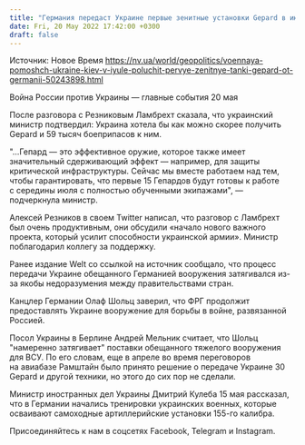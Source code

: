```yaml
---
title: "Германия передаст Украине первые зенитные установки Gepard в июле — министр обороны"
date: Fri, 20 May 2022 17:42:00 +0300
draft: false
---
```

Источник: Новое Время https://nv.ua/world/geopolitics/voennaya-pomoshch-ukraine-kiev-v-iyule-poluchit-pervye-zenitnye-tanki-gepard-ot-germanii-50243898.html


Война России против Украины — главные события 20 мая

 После разговора с Резниковым Ламбрехт сказала, что украинский министр подтвердил: Украина хотела бы как можно скорее получить Gepard и 59 тысяч боеприпасов к ним.

"…Гепард — это эффективное оружие, которое также имеет значительный сдерживающий эффект — например, для защиты критической инфраструктуры. Сейчас мы вместе работаем над тем, чтобы гарантировать, что первые 15 Гепардов будут готовы к работе с середины июля с полностью обученными экипажами", — подчеркнула министр.

Алексей Резников в своем Twitter написал, что разговор с Ламбрехт был очень продуктивным, они обсудили «начало нового важного проекта, который усилит способности украинской армии». Министр поблагодарил коллегу за поддержку.

Ранее издание Welt со ссылкой на источник сообщало, что процесс передачи Украине обещанного Германией вооружения затягивался из-за якобы недоразумения между правительствами стран.

Канцлер Германии Олаф Шольц заверил, что ФРГ продолжит предоставлять Украине вооружение для борьбы в войне, развязанной Россией.

Посол Украины в Берлине Андрей Мельник считает, что Шольц "намеренно затягивает" поставки обещанного тяжелого вооружения для ВСУ. По его словам, еще в апреле во время переговоров на авиабазе Рамштайн было принято решение о передаче Украине 30 Gepard и другой техники, но этого до сих пор не сделали.

Министр иностранных дел Украины Дмитрий Кулеба 15 мая рассказал, что в Германии начались тренировки украинских военных, которые осваивают самоходные артиллерийские установки 155-го калибра.

Присоединяйтесь к нам в соцсетях Facebook, Telegram и Instagram.
